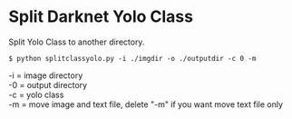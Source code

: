 # Split Darknet Yolo Class

Split Yolo Class to another directory.

<pre><code>$ python splitclassyolo.py -i ./imgdir -o ./outputdir -c 0 -m</code></pre>

-i = image directory <br/>
-0 = output directory <br/>
-c = yolo class <br/>
-m = move image and text file, delete "-m" if you want move text file only
